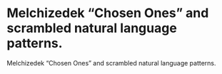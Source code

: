 # Melchizedek “Chosen Ones” and scrambled natural language patterns.

Melchizedek “Chosen Ones” and scrambled natural language patterns.